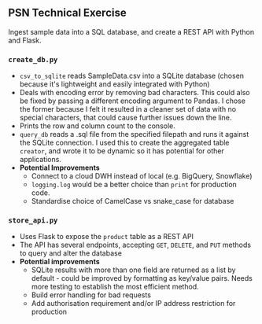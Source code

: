 ## PSN Technical Exercise

Ingest sample data into a SQL database, and create a REST API with Python and Flask.

### `create_db.py`
    
- `csv_to_sqlite` reads SampleData.csv into a SQLite database (chosen because it's lightweight and easily integrated with Python)
- Deals with encoding error by removing bad characters. This could also be fixed by passing a different
encoding argument to Pandas. I chose the former because I felt it resulted in a cleaner set of data with no special characters, that could cause further issues down the line.
- Prints the row and column count to the console.
- `query_db` reads a .sql file from the specified filepath and runs it against the SQLite connection. I used this to create the aggregated table `creator`, and wrote it to 
be dynamic so it has potential for other applications.
- **Potential Improvements**
    - Connect to a cloud DWH instead of local (e.g. BigQuery, Snowflake)
    - `logging.log` would be a better choice than `print` for production code.
    - Standardise choice of CamelCase vs snake_case for database
  
### `store_api.py`

- Uses Flask to expose the `product` table as a REST API
- The API has several endpoints, accepting `GET`, `DELETE`, and `PUT` methods to query and alter the database
- **Potential improvements**
    - SQLite results with more than one field are returned as a list by default - could be improved by formatting as key/value pairs. Needs more testing to establish the most efficient method.
    - Build error handling for bad requests
    - Add authorisation requirement and/or IP address restriction for production